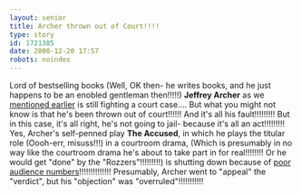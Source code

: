 ```yaml
---
layout: senior
title: Archer thrown out of Court!!!!
type: story
id: 1721385
date: 2000-12-20 17:57
robots: noindex
---
```

Lord of bestselling books (Well, OK then- he writes books, and he just happens to be an enobled gentleman then!!!!!) <b>Jeffrey Archer</b> as we <a href="http://seniorcitizen.blogspot.com/archives/2000_12_10_seniorcitizen_archive.html#1639369">mentioned earlier</a> is still fighting a court case.... But what you might not know is that he's been thrown out of court!!!!!! And it's all his fault!!!!!!!!! But in this case, it's all right, he's not going to jail- because it's all an act!!!!!!!!! Yes, Archer's self-penned play <b>The Accused</b>, in which he plays the titular role (Oooh-err, misuss!!!) in a courtroom drama, (Which is presumably in no way like the courtroom drama he's about to take part in for real!!!!!!!! Or he would get "done" by the "Rozzers"!!!!!!!!!) is shutting down because of <a href="http://www.scotsman.com/cfm/home/text_only.cfm?articleid=33758&amp;domain=www%2Ethescotsman%2Eco%2Euk&amp;pathinfo=%2Fuk%2Ecfm&amp;qstring=id%3D33758&amp;navlevel2=">poor audience numbers</a>!!!!!!!!!!!!!! Presumably, Archer went to "appeal" the "verdict", but his "objection" was "overruled"!!!!!!!!!!!